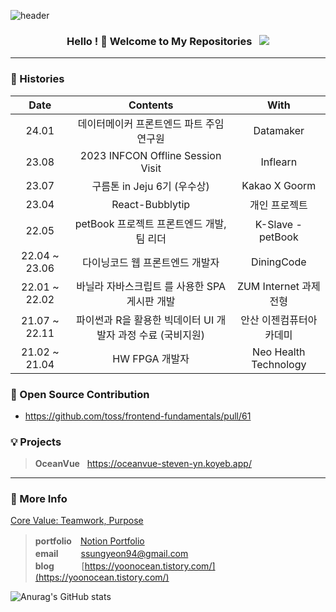 ![header](https://capsule-render.vercel.app/api?type=waving&color=0:66d9e8,100:eebefa&height=350&section=header&text=yoonOcean's%20GitHub&animation=twinkling&fontSize=50&fontColor=ffffff&fontAlignY=41&desc=Software%20Engineer,%20Frontend&rotate=0)

<h3 align="center">
Hello ! 👋 Welcome to My Repositories &nbsp; <img src="https://hits.seeyoufarm.com/api/count/incr/badge.svg?url=https%3A%2F%2Fgithub.com%2Fsteven-yn&count_bg=%2379C83D&title_bg=%23555555&icon=&icon_color=%23E7E7E7&title=hits&edge_flat=false"/>
</h3>

---

<!-- 
### 👩🏻‍💻 Main Skill & Stack

<div>
  
#### Language & Framework

<img src="https://img.shields.io/badge/typescript-1c7ed6?style=for-the-badge&logo=typescript&logoColor=fff"/>
<img src="https://img.shields.io/badge/react-61DAFB?style=for-the-badge&logo=react&logoColor=000"/>
<img src="https://img.shields.io/badge/next.js-000000?style=for-the-badge&logo=next.js&logoColor=fff"/>
<img src="https://img.shields.io/badge/vue-4FC08D?style=for-the-badge&logo=vue.js&logoColor=fff"/>
<img src="https://img.shields.io/badge/nuxt-00DC82?style=for-the-badge&logo=nuxt.js&logoColor=fff"/>
<br>

#### State Management

<img src="https://img.shields.io/badge/React_Query-FF4154?style=for-the-badge&logo=reactquery&logoColor=fff"/>
<img src="https://img.shields.io/badge/Recoil-0067A3?style=for-the-badge&logo=recoil&logoColor=fff"/>
<img src="https://img.shields.io/badge/Zustand-D9411E?style=for-the-badge&logo=zustand&logoColor=fff"/>
<img src="https://img.shields.io/badge/apollo_client-311C87?style=for-the-badge&logo=apollographql&logoColor=fff"/>
<img src="https://img.shields.io/badge/redux-764ABC?style=for-the-badge&logo=redux&logoColor=fff"/>
<br>

#### UI Framework & Library

<img src="https://img.shields.io/badge/shadcn_ui-000000?style=for-the-badge&logo=shadcnui&logoColor=fff"/>
<img src="https://img.shields.io/badge/chakra_ui-319795?style=for-the-badge&logo=chakraui&logoColor=fff"/>
<img src="https://img.shields.io/badge/react_hook_form-EC5990?style=for-the-badge&logo=reacthookform&logoColor=fff"/>
<br>

#### Style

<img src="https://img.shields.io/badge/sass-CC6699?style=for-the-badge&logo=sass&logoColor=fff"/>
<img src="https://img.shields.io/badge/styled_components-DB7093?style=for-the-badge&logo=styled-components&logoColor=fff"/>
<img src="https://img.shields.io/badge/emotion-DB7093?style=for-the-badge&logo=emotion&logoColor=fff"/>
<img src="https://img.shields.io/badge/vanilla_extract-DB7093?style=for-the-badge&logo=vanilla-extract&logoColor=fff"/>
<img src="https://img.shields.io/badge/tailwind-06B6D4?style=for-the-badge&logo=tailwindcss&logoColor=fff"/>
<br>

#### Bundler & Package Manager

<img src="https://img.shields.io/badge/Webpack-8DD6F9?style=for-the-badge&logo=webpack&logoColor=000"/>
<img src="https://img.shields.io/badge/vite-646CFF?style=for-the-badge&logo=vite&logoColor=fff"/>
<img src="https://img.shields.io/badge/PNPM_Monorepo-F69220?style=for-the-badge&logo=pnpm&logoColor=fff"/>
<br>

#### Documentation & Test

<img src="https://img.shields.io/badge/Storybook-FF4785?style=for-the-badge&logo=storybook&logoColor=fff"/>
<img src="https://img.shields.io/badge/Jest-C21325?style=for-the-badge&logo=Jest&logoColor=fff"/>
<br>

#### CI / CD & Cloud Service

<img src="https://img.shields.io/badge/docker-2496ED?style=for-the-badge&logo=docker&logoColor=fff"/>
<img src="https://img.shields.io/badge/Github_Actions-2088FF?style=for-the-badge&logo=githubactions&logoColor=fff"/>
<img src="https://img.shields.io/badge/Vercel-000000?style=for-the-badge&logo=vercel&logoColor=fff"/>
<img src="https://img.shields.io/badge/Koyep-121212?style=for-the-badge&logo=koyep&logoColor=fff"/>
<img src="https://img.shields.io/badge/gcp-4285F4?style=for-the-badge&logo=googlecloud&logoColor=fff"/>
<img src="https://img.shields.io/badge/cloudflare-F38020?style=for-the-badge&logo=cloudflare&logoColor=fff"/>
<br>

#### Server & Database

<img src="https://img.shields.io/badge/nginx-009639?style=for-the-badge&logo=nginx&logoColor=fff"/>
<img src="https://img.shields.io/badge/Node.js-74b816?style=for-the-badge&logo=node.js&logoColor=fff"/>
<img src="https://img.shields.io/badge/NestJS-E0234E?style=for-the-badge&logo=NestJS&logoColor=fff"/>
<img src="https://img.shields.io/badge/GraphQL-E10098?style=for-the-badge&logo=GraphQL&logoColor=fff">
<img src="https://img.shields.io/badge/PostgreSQL-4169E1?style=for-the-badge&logo=PostgreSQL&logoColor=fff">
</div>

#### 🛠 사용해본 Skill & Stack

<h4>
  <img src="https://img.shields.io/badge/aws_ec2-FF9900?style=for-the-badge&logo=awsamplify&logoColor=fff"/>
  <img src="https://img.shields.io/badge/swc-ffffff?style=for-the-badge&logo=swc&logoColor=000"/>
  <img src="https://img.shields.io/badge/heroku-430098?style=for-the-badge&logo=heroku&logoColor=fff"/>
  <img src="https://img.shields.io/badge/MongoDB-47A248?style=for-the-badge&logo=MongoDB&logoColor=fff"/>
<img src="https://img.shields.io/badge/three.js-000000?style=for-the-badge&logo=three.js&logoColor=fff"/>
<img src="https://img.shields.io/badge/flutter-02569B?style=for-the-badge&logo=flutter&logoColor=fff"/>
<img src="https://img.shields.io/badge/svelte-FF3E00?style=for-the-badge&logo=svelte&logoColor=fff"/>
<img src="https://img.shields.io/badge/Rust-000000?style=for-the-badge&logo=Rust&logoColor=fff" />
</h4>
 -->
  
### 🎥 Histories
<!-- | 23.06 | Dear-My-Univerest | 개인 프로젝트 | -->
<!-- | 23.06 | 스토리북과 함께하는 컴포넌트 주도 개발 | wanted 프리온보딩 6월 - 장현석 |
| 23.04 | 프론트엔드 여행자를 위한 리액트 해부학 | wanted 프리온보딩 4월 - 강병진 |
| 23.03 | 로그인 기능 구현, 하나부터 열까지! | wanted 프리온보딩 3월 - 신성환 |
| 22.01 | Hyades 프로젝트 프론트엔드 개발 (FE Team Leader) | PSG - Hyades project |
| 14.03 ~ 21.03 | 반도체 공학과 학사 졸업 | 청주대학교 | -->

<div align="center">
  
| Date | Contents | With |
|:---:|:---:|:---:|
| 24.01 | 데이터메이커 프론트엔드 파트 주임연구원 | Datamaker |
| 23.08 | 2023 INFCON Offline Session Visit | Inflearn |
| 23.07 | 구름톤 in Jeju 6기 (우수상) | Kakao X Goorm |
| 23.04 | React-Bubblytip | 개인 프로젝트 |
| 22.05 | petBook 프로젝트 프론트엔드 개발, 팀 리더 | K-Slave - petBook |
| 22.04 ~ 23.06 | 다이닝코드 웹 프론트엔드 개발자 | DiningCode |
| 22.01 ~ 22.02 | 바닐라 자바스크립트 를 사용한 SPA 게시판 개발 | ZUM Internet 과제전형 |
| 21.07 ~ 22.11 | 파이썬과 R을 활용한 빅데이터 UI 개발자 과정 수료 (국비지원) | 안산 이젠컴퓨터아카데미 |
| 21.02 ~ 21.04 | HW FPGA 개발자 | Neo Health Technology |
  
</div>

### 🌟 Open Source Contribution
- https://github.com/toss/frontend-fundamentals/pull/61

### 💡 Projects

<!-- > **petBook** &nbsp; https://petbook.site/ \ -->
> **OceanVue** &nbsp; https://oceanvue-steven-yn.koyeb.app/

---

### 🔖 More Info 

[Core Value: Teamwork, Purpose](https://whistle.to/tendency/43ae1836-b358-43b4-85ab-b826f91dd95c)

> **portfolio**　[Notion Portfolio](https://yoon0cean.notion.site/Junior-Frontend-Developer-Portfoilo-35564255600a45fc9f3e0207f2dc0ad3) \
> **email** 　　 ssungyeon94@gmail.com \
> **blog**&nbsp;&nbsp; 　　  [https://yoonocean.tistory.com/](https://yoonocean.tistory.com/)

![Anurag's GitHub stats](https://github-readme-stats-sigma-five.vercel.app/api?username=steven-yn&show_icons=true&theme=tokyonight) 

<!-- [![Solved.ac Profile](http://mazassumnida.wtf/api/v2/generate_badge?boj=dus1009)](https://solved.ac/dus1009/) -->
<!-- [![Top Langs](https://github-readme-stats.vercel.app/api/top-langs/?username=steven-yn&hide=jupyternotebook,java&layout=compact)](https://github.com/anuraghazra/github-readme-stats) -->
